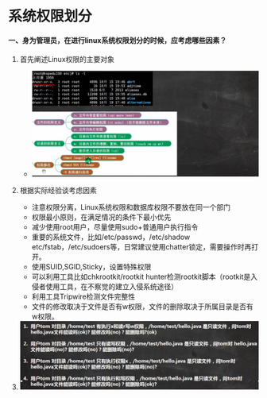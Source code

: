 # 系统权限划分



#### 一、身为管理员，在进行linux系统权限划分的时候，应考虑哪些因素？

1. 首先阐述Linux权限的主要对象

   - <img src="../asset/image-20230310132725032.png">

2. 根据实际经验谈考虑因素

   - 注意权限分离，Linux系统权限和数据库权限不要放在同一个部门
   - 权限最小原则，在满足情况的条件下最小优先
   - 减少使用root用户，尽量使用sudo+普通用户执行指令
   - 重要的系统文件，比如/etc/passwd，/etc/shadow etc/fstab，/etc/sudoers等，日常建议使用chatter锁定，需要操作时再打开。
   - 使用SUID,SGID,Sticky，设置特殊权限
   - 可以利用工具比如chkrootkit/rootkit hunter检测rootkit脚本（rootkit是入侵者使用工具，在不察觉的建立入侵系统途径）
   - 利用工具Tripwire检测文件完整性
   - 文件的修改取决于文件是否有w权限，文件的删除取决于所属目录是否有w权限。

3. <img src="../asset/image-20230310172735915.png">

   
